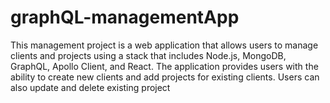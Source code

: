 # graphQL-managementApp
This management project is a web application that allows users to manage clients and projects using a stack that includes Node.js, MongoDB, GraphQL, Apollo Client, and React.  The application provides users with the ability to create new clients and add projects for existing clients. Users can also update and delete existing project
